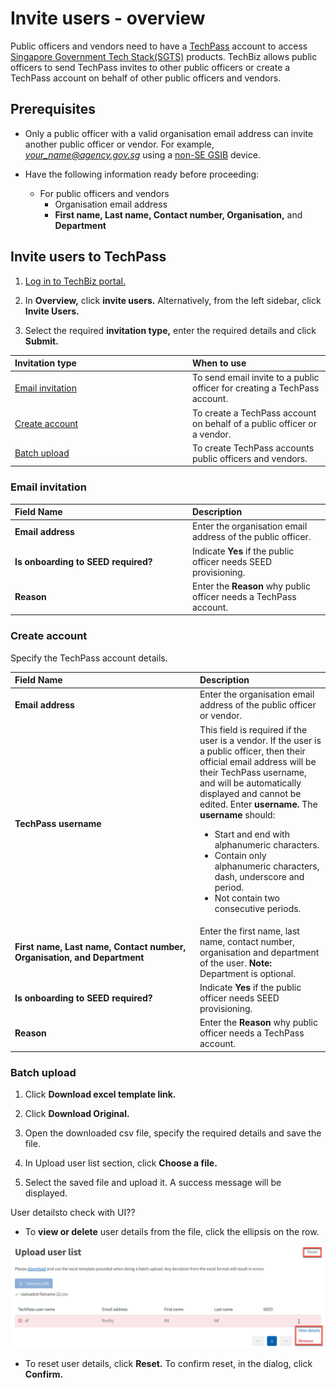 # Invite users - overview

Public officers and vendors need to have a [TechPass](https://www.developer.tech.gov.sg/products/categories/digital-identity/techpass/overview.html) account to access [Singapore Government Tech Stack(SGTS)](https://www.developer.tech.gov.sg/singapore-government-tech-stack/overview/index.html) products. TechBiz allows public officers to send TechPass invites to other public officers or create a TechPass account on behalf of other public officers and vendors.

## Prerequisites

- Only a public officer with a valid organisation email address can invite another public officer or vendor. For example, *your_name@agency.gov.sg* using a [non-SE GSIB](glossary) device.

- Have the following information ready before proceeding:
  - For public officers and vendors
    - Organisation email address
    - **First name, Last name, Contact number, Organisation,** and **Department**

## Invite users to TechPass

1.  [Log in to TechBiz portal.](log_in_to_TechBiz_portal.md)

2.  In **Overview,** click **invite users.** Alternatively, from the left sidebar, click **Invite Users.**

3.  Select the required **invitation type,** enter the required details and click **Submit.**

| <div style="width:270px">Invitation type</div>  | When to use |
| :------------------------------------------ |:-------------|
| [Email invitation](#email-invitation)| To send email invite to a public officer for creating a TechPass account.
| [Create account](#create-account) | To create a TechPass account on behalf of a public officer or a vendor.
| [Batch upload](#batch-upload)| To create TechPass accounts public officers and vendors.

### Email invitation

| <div style="width:270px">Field Name</div>  | Description |
| :------------------------------------------ |:-------------|
| **Email address**| Enter the organisation email address of the public officer.
| **Is onboarding to SEED required?** | Indicate **Yes** if the public officer needs SEED provisioning.
| **Reason** | Enter the **Reason** why public officer needs a TechPass account.

### Create account

Specify the TechPass account details.

| <div style="width:270px">Field Name</div>  | Description |
| :------------------------------------------ |:-------------|
| **Email address**| Enter the organisation email address of the public officer or vendor.
| **TechPass username** | This field is required if the user is a vendor. If the user is a public officer, then their official email address will be their TechPass username, and will be automatically displayed and cannot be edited. Enter **username.** The **username** should: <ul><li>Start and end with alphanumeric characters.</li><li>Contain only alphanumeric characters, dash, underscore and period.</li><li>Not contain two consecutive periods.</li></ul>
| **First name,** **Last name,** **Contact number,** **Organisation, and Department**| Enter the first name, last name, contact number, organisation and department of the user. **Note:** Department is optional.
| **Is onboarding to SEED required?** | Indicate **Yes** if the public officer needs SEED provisioning.
| **Reason** | Enter the **Reason** why public officer needs a TechPass account.

### Batch upload

1.  Click **Download excel template link.**

2. Click **Download Original.**

3.  Open the downloaded csv file, specify the required details and save the file.
4.  In Upload user list section, click **Choose a file.**
5.  Select the saved file and upload it. A success message will be displayed.

User detailsto check with UI?? 

- To **view or delete** user details from the file, click the ellipsis on the row.

<kbd>![Batch_upload_3](/images/batch_upload_3.png ':size=60%')</kbd>

- To reset user details, click **Reset.** To confirm reset, in the dialog, click **Confirm.**